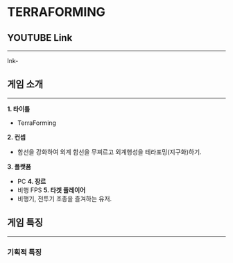 # TERRAFORMING

## YOUTUBE Link
---
lnk-
## 게임 소개
---

**1. 타이틀**

  * TerraForming
  
**2. 컨셉**

  * 함선을 강화하여 외계 함선을 무찌르고 외계행성을 테라포밍(지구화)하기.
  
**3. 플랫폼**

  * PC
**4. 장르**
  * 비행 FPS
**5. 타겟 플레이어**
  * 비행기, 전투기 조종을 즐겨하는 유저.
 
## 게임 특징
---
### 기획적 특징
